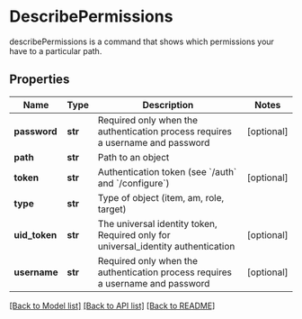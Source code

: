 # DescribePermissions

describePermissions is a command that shows which permissions your have to a particular path.
## Properties
Name | Type | Description | Notes
------------ | ------------- | ------------- | -------------
**password** | **str** | Required only when the authentication process requires a username and password | [optional] 
**path** | **str** | Path to an object | 
**token** | **str** | Authentication token (see &#x60;/auth&#x60; and &#x60;/configure&#x60;) | [optional] 
**type** | **str** | Type of object (item, am, role, target) | 
**uid_token** | **str** | The universal identity token, Required only for universal_identity authentication | [optional] 
**username** | **str** | Required only when the authentication process requires a username and password | [optional] 

[[Back to Model list]](../README.md#documentation-for-models) [[Back to API list]](../README.md#documentation-for-api-endpoints) [[Back to README]](../README.md)


